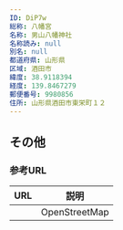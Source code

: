 ```yaml
---
ID: DiP7w
総称: 八幡宮
名称: 男山八幡神社
名称読み: null
別名: null
都道府県: 山形県
区域: 酒田市
緯度: 38.9118394
経度: 139.8467279
郵便番号: 9980856
住所: 山形県酒田市東栄町１２
---
```


## その他

### 参考URL

| URL | 説明          |
| --- | ------------- |
|     | OpenStreetMap |
